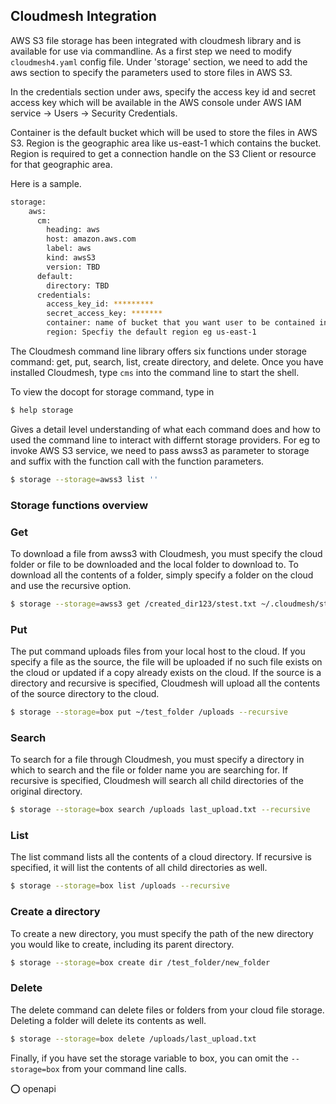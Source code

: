 ## Cloudmesh Integration

AWS S3 file storage has been integrated with cloudmesh library and is available for use via commandline. 
As a first step we need to modify `cloudmesh4.yaml` config file.  Under 'storage' section, we need to add the aws section 
to specify the parameters used to store files in AWS S3. 

In the credentials section under aws, specify the access key id and secret access key which will be available in the 
AWS console under AWS IAM service -> Users -> Security Credentials. 

Container is the default bucket which will be used to store the files in AWS S3. Region is the geographic area like 
us-east-1 which contains the bucket. Region is required to get a connection handle on the S3 Client or resource for 
that geographic area.

Here is a sample.

```bash
storage:
    aws:
      cm:
        heading: aws
        host: amazon.aws.com
        label: aws
        kind: awsS3
        version: TBD
      default:
        directory: TBD
      credentials:
        access_key_id: *********
        secret_access_key: *******
        container: name of bucket that you want user to be contained in.
        region: Specfiy the default region eg us-east-1
```

The Cloudmesh command line library offers six functions under storage command: get, put, search, list, create directory, and delete. 
Once you have installed Cloudmesh, type `cms` into the command line to start the shell. 

To view the docopt for storage command, type in 

```bash
$ help storage 
```

Gives a detail level understanding of what each command does and how to used the command line to interact with differnt storage providers. For eg to invoke AWS S3 service, we need to pass awss3 as parameter to storage and suffix with the function call with the function parameters.

```bash
$ storage --storage=awss3 list ''
```

### Storage functions overview

### Get

To download a file from awss3 with  Cloudmesh, you must specify the cloud folder or file to be downloaded and the local folder to download to. To download all the contents of a folder, simply specify a folder on the cloud and use the recursive option. 

```bash
$ storage --storage=awss3 get /created_dir123/stest.txt ~/.cloudmesh/storage/stest/testget.txt --recursive
```

### Put

The put command uploads files from your local host to the cloud. If you specify a file as the source, the file will be uploaded if no such file exists on the cloud or updated if a copy already exists on the cloud. If the source is a directory and recursive is specified, Cloudmesh will upload all the contents of the source directory to the cloud. 

```bash
$ storage --storage=box put ~/test_folder /uploads --recursive
```

### Search

To search for a file through Cloudmesh, you must specify a directory in which to search and the file or folder name you are searching for. If recursive is specified, Cloudmesh will search all child directories of the original directory. 

```bash
$ storage --storage=box search /uploads last_upload.txt --recursive
```

### List

The list command lists all the contents of a cloud directory. If recursive is specified, it will list the contents of all child directories as well. 

```bash
$ storage --storage=box list /uploads --recursive
```

### Create a directory

To create a new directory, you must specify the path of the new directory you would like to create, including its parent directory. 

```bash
$ storage --storage=box create dir /test_folder/new_folder
```

### Delete

The delete command can delete files or folders from your cloud file storage. Deleting a folder will delete its contents as well. 

```bash
$ storage --storage=box delete /uploads/last_upload.txt
```

Finally, if you have set the storage variable to box, you can omit the `--storage=box` from your command line calls. 

:o: openapi
